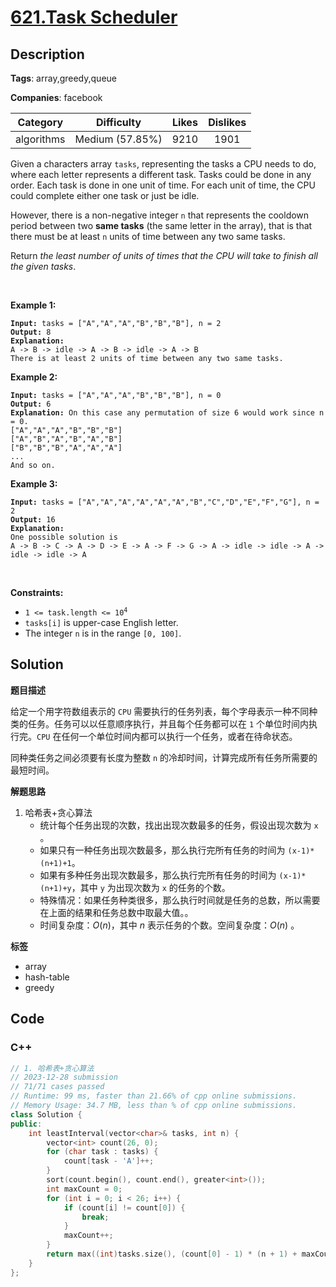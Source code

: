 # [621.Task Scheduler](https://leetcode.com/problems/task-scheduler/description/)

## Description

**Tags**: array,greedy,queue

**Companies**: facebook

|  Category  |   Difficulty    | Likes | Dislikes |
| :--------: | :-------------: | :---: | :------: |
| algorithms | Medium (57.85%) | 9210  |   1901   |

<p>Given a characters array <code>tasks</code>, representing the tasks a CPU needs to do, where each letter represents a different task. Tasks could be done in any order. Each task is done in one unit of time. For each unit of time, the CPU could complete either one task or just be idle.</p>
<p>However, there is a non-negative integer&nbsp;<code>n</code> that represents the cooldown period between&nbsp;two <b>same tasks</b>&nbsp;(the same letter in the array), that is that there must be at least <code>n</code> units of time between any two same tasks.</p>
<p>Return <em>the least number of units of times that the CPU will take to finish all the given tasks</em>.</p>
<p>&nbsp;</p>
<p><strong class="example">Example 1:</strong></p>
<pre><code><strong>Input:</strong> tasks = [&quot;A&quot;,&quot;A&quot;,&quot;A&quot;,&quot;B&quot;,&quot;B&quot;,&quot;B&quot;], n = 2
<strong>Output:</strong> 8
<strong>Explanation:</strong>
A -&gt; B -&gt; idle -&gt; A -&gt; B -&gt; idle -&gt; A -&gt; B
There is at least 2 units of time between any two same tasks.</code></pre>
<p><strong class="example">Example 2:</strong></p>
<pre><code><strong>Input:</strong> tasks = [&quot;A&quot;,&quot;A&quot;,&quot;A&quot;,&quot;B&quot;,&quot;B&quot;,&quot;B&quot;], n = 0
<strong>Output:</strong> 6
<strong>Explanation:</strong> On this case any permutation of size 6 would work since n = 0.
[&quot;A&quot;,&quot;A&quot;,&quot;A&quot;,&quot;B&quot;,&quot;B&quot;,&quot;B&quot;]
[&quot;A&quot;,&quot;B&quot;,&quot;A&quot;,&quot;B&quot;,&quot;A&quot;,&quot;B&quot;]
[&quot;B&quot;,&quot;B&quot;,&quot;B&quot;,&quot;A&quot;,&quot;A&quot;,&quot;A&quot;]
...
And so on.</code></pre>
<p><strong class="example">Example 3:</strong></p>
<pre><code><strong>Input:</strong> tasks = [&quot;A&quot;,&quot;A&quot;,&quot;A&quot;,&quot;A&quot;,&quot;A&quot;,&quot;A&quot;,&quot;B&quot;,&quot;C&quot;,&quot;D&quot;,&quot;E&quot;,&quot;F&quot;,&quot;G&quot;], n = 2
<strong>Output:</strong> 16
<strong>Explanation:</strong>
One possible solution is
A -&gt; B -&gt; C -&gt; A -&gt; D -&gt; E -&gt; A -&gt; F -&gt; G -&gt; A -&gt; idle -&gt; idle -&gt; A -&gt; idle -&gt; idle -&gt; A</code></pre>
<p>&nbsp;</p>
<p><strong>Constraints:</strong></p>
<ul>
  <li><code>1 &lt;= task.length &lt;= 10<sup>4</sup></code></li>
  <li><code>tasks[i]</code> is upper-case English letter.</li>
  <li>The integer <code>n</code> is in the range <code>[0, 100]</code>.</li>
</ul>

## Solution

**题目描述**

给定一个用字符数组表示的 `CPU` 需要执行的任务列表，每个字母表示一种不同种类的任务。任务可以以任意顺序执行，并且每个任务都可以在 `1` 个单位时间内执行完。`CPU` 在任何一个单位时间内都可以执行一个任务，或者在待命状态。

同种类任务之间必须要有长度为整数 `n` 的冷却时间，计算完成所有任务所需要的最短时间。

**解题思路**

1. 哈希表+贪心算法
   - 统计每个任务出现的次数，找出出现次数最多的任务，假设出现次数为 `x` 。
   - 如果只有一种任务出现次数最多，那么执行完所有任务的时间为 `(x-1)*(n+1)+1`。
   - 如果有多种任务出现次数最多，那么执行完所有任务的时间为 `(x-1)*(n+1)+y`，其中 `y` 为出现次数为 `x` 的任务的个数。
   - 特殊情况：如果任务种类很多，那么执行时间就是任务的总数，所以需要在上面的结果和任务总数中取最大值。。
   - 时间复杂度：$O(n)$，其中 $n$ 表示任务的个数。空间复杂度：$O(n)$ 。

**标签**

- array
- hash-table
- greedy

<!-- code start -->
## Code

### C++

```cpp
// 1. 哈希表+贪心算法
// 2023-12-28 submission
// 71/71 cases passed
// Runtime: 99 ms, faster than 21.66% of cpp online submissions.
// Memory Usage: 34.7 MB, less than % of cpp online submissions.
class Solution {
public:
    int leastInterval(vector<char>& tasks, int n) {
        vector<int> count(26, 0);
        for (char task : tasks) {
            count[task - 'A']++;
        }
        sort(count.begin(), count.end(), greater<int>());
        int maxCount = 0;
        for (int i = 0; i < 26; i++) {
            if (count[i] != count[0]) {
                break;
            }
            maxCount++;
        }
        return max((int)tasks.size(), (count[0] - 1) * (n + 1) + maxCount);
    }
};
```

<!-- code end -->
